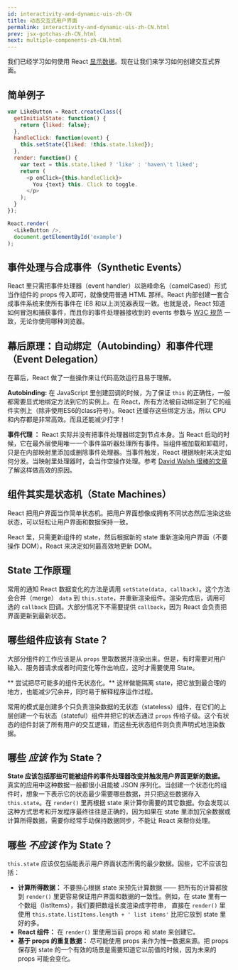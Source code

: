 ```yaml
---
id: interactivity-and-dynamic-uis-zh-CN
title: 动态交互式用户界面
permalink: interactivity-and-dynamic-uis-zh-CN.html
prev: jsx-gotchas-zh-CN.html
next: multiple-components-zh-CN.html
---
```


我们已经学习如何使用 React [显示数据](/react/docs/displaying-data-zh-CN.html)。现在让我们来学习如何创建交互式界面。


## 简单例子

```javascript
var LikeButton = React.createClass({
  getInitialState: function() {
    return {liked: false};
  },
  handleClick: function(event) {
    this.setState({liked: !this.state.liked});
  },
  render: function() {
    var text = this.state.liked ? 'like' : 'haven\'t liked';
    return (
      <p onClick={this.handleClick}>
        You {text} this. Click to toggle.
      </p>
    );
  }
});

React.render(
  <LikeButton />,
  document.getElementById('example')
);
```


## 事件处理与合成事件（Synthetic Events）

React 里只需把事件处理器（event handler）以骆峰命名（camelCased）形式当作组件的 props 传入即可，就像使用普通 HTML 那样。React 内部创建一套合成事件系统来使所有事件在 IE8 和以上浏览器表现一致。也就是说，React 知道如何冒泡和捕获事件，而且你的事件处理器接收到的 events 参数与 [W3C 规范](http://www.w3.org/TR/DOM-Level-3-Events/) 一致，无论你使用哪种浏览器。

## 幕后原理：自动绑定（Autobinding）和事件代理（Event Delegation）

在幕后，React 做了一些操作来让代码高效运行且易于理解。

**Autobinding:** 在 JavaScript 里创建回调的时候，为了保证 `this` 的正确性，一般都需要显式地绑定方法到它的实例上。在 React，所有方法被自动绑定到了它的组件实例上（除非使用ES6的class符号）。React 还缓存这些绑定方法，所以 CPU 和内存都是非常高效。而且还能减少打字！

**事件代理 ：** React 实际并没有把事件处理器绑定到节点本身。当 React 启动的时候，它在最外层使用唯一一个事件监听器处理所有事件。当组件被加载和卸载时，只是在内部映射里添加或删除事件处理器。当事件触发，React 根据映射来决定如何分发。当映射里处理器时，会当作空操作处理。参考 [David Walsh 很棒的文章](http://davidwalsh.name/event-delegate) 了解这样做高效的原因。


## 组件其实是状态机（State Machines）

React 把用户界面当作简单状态机。把用户界面想像成拥有不同状态然后渲染这些状态，可以轻松让用户界面和数据保持一致。

React 里，只需更新组件的 state，然后根据新的 state 重新渲染用户界面（不要操作 DOM）。React 来决定如何最高效地更新 DOM。


## State 工作原理

常用的通知 React 数据变化的方法是调用 `setState(data, callback)`。这个方法会合并（merge） `data` 到 `this.state`，并重新渲染组件。渲染完成后，调用可选的 `callback` 回调。大部分情况下不需要提供 `callback`，因为 React 会负责把界面更新到最新状态。


## 哪些组件应该有 State？

大部分组件的工作应该是从 `props` 里取数据并渲染出来。但是，有时需要对用户输入、服务器请求或者时间变化等作出响应，这时才需要使用 State。

** 尝试把尽可能多的组件无状态化。** 这样做能隔离 state，把它放到最合理的地方，也能减少冗余并，同时易于解释程序运作过程。

常用的模式是创建多个只负责渲染数据的无状态（stateless）组件，在它们的上层创建一个有状态（stateful）组件并把它的状态通过 `props` 传给子级。这个有状态的组件封装了所有用户的交互逻辑，而这些无状态组件则负责声明式地渲染数据。


## 哪些 *应该* 作为 State？

**State 应该包括那些可能被组件的事件处理器改变并触发用户界面更新的数据。** 真实的应用中这种数据一般都很小且能被 JSON 序列化。当创建一个状态化的组件时，想象一下表示它的状态最少需要哪些数据，并只把这些数据存入 `this.state`。在 `render()` 里再根据 state 来计算你需要的其它数据。你会发现以这种方式思考和开发程序最终往往是正确的，因为如果在 state 里添加冗余数据或计算所得数据，需要你经常手动保持数据同步，不能让 React 来帮你处理。


## 哪些 *不应该* 作为 State？

`this.state` 应该仅包括能表示用户界面状态所需的最少数据。因些，它不应该包括：

* **计算所得数据：** 不要担心根据 state 来预先计算数据 —— 把所有的计算都放到 `render()` 里更容易保证用户界面和数据的一致性。例如，在 state 里有一个数组（listItems），我们要把数组长度渲染成字符串， 直接在 `render()` 里使用 `this.state.listItems.length + ' list items'` 比把它放到 state 里好的多。
* **React 组件：** 在 `render()` 里使用当前 props 和 state 来创建它。
* **基于 props 的重复数据：** 尽可能使用 props 来作为惟一数据来源。把 props 保存到 state 的一个有效的场景是需要知道它以前值的时候，因为未来的 props 可能会变化。
